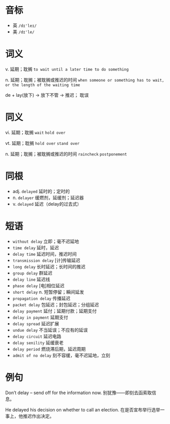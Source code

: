 # 音标

- 英 `/dɪ'leɪ/`
- 美 `/dɪ'le/`

# 词义

v. 延期；耽搁
`to wait until a later time to do something`

n. 延期；耽搁；被耽搁或推迟的时间
`when someone or something has to wait, or the length of the waiting time`



de + lay(放下) → 放下不管 → 推迟； 耽误

# 同义

vi. 延期；耽搁
`wait` `hold over`

vt. 延期；耽搁
`hold over` `stand over`

n. 延期；耽搁；被耽搁或推迟的时间
`raincheck` `postponement`

# 同根

- adj. `delayed` 延时的；定时的
- n. `delayer` 缓燃剂，延缓剂；延迟器
- v. `delayed` 延迟（delay的过去式）

# 短语

- `without delay` 立即；毫不迟延地
- `time delay` 延时，延迟
- `delay time` 延迟时间，推迟时间
- `transmission delay` [计]传输延迟
- `long delay` 长时延迟；长时间的推迟
- `group delay` 群延迟
- `delay line` 延迟线
- `phase delay` [电]相位延迟
- `short delay` n. 短暂停留；瞬间延发
- `propagation delay` 传播延迟
- `packet delay` 包延迟；封包延迟；分组延迟
- `delay payment` 延付；延期付款；延期支付
- `delay in payment` 延期支付
- `delay spread` 延迟扩展
- `undue delay` 不当延误；不应有的延误
- `delay circuit` 延迟电路
- `delay senility` 延缓衰老
- `delay period` 燃烧滞后期，延迟周期
- `admit of no delay` 刻不容缓，毫不迟延地，立刻

# 例句

Don’t delay – send off for the information now.
别犹豫——即刻去函索取信息。

He delayed his decision on whether to call an election.
在是否宣布举行选举一事上，他推迟作出决定。


